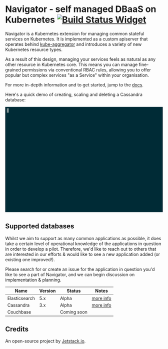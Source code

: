# Navigator - self managed DBaaS on Kubernetes [![Build Status Widget]][Build Status]

Navigator is a Kubernetes extension for managing common stateful services on
Kubernetes. It is implemented as a custom apiserver that operates behind
[kube-aggregator](https://github.com/kubernetes/kube-aggregator) and introduces
a variety of new Kubernetes resource types.

As a result of this design, managing your services feels as natural as any
other resource in Kubernetes core. This means you can manage fine-grained
permissions via conventional RBAC rules, allowing you to offer popular but
complex services "as a Service" within your organisation.

For more in-depth information and to get started, jump to the [docs](https://navigator-dbaas.readthedocs.io).

Here's a quick demo of creating, scaling and deleting a Cassandra database:

![](docs/images/demo.gif)

## Supported databases

Whilst we aim to support as many common applications as possible, it does take
a certain level of operational knowledge of the applications in question in
order to develop a pilot. Therefore, we'd like to reach out to others that are
interested in our efforts & would like to see a new application added (or
existing one improved!).

Please search for or create an issue for the application in question you'd like
to see a part of Navigator, and we can begin discussion on implementation &
planning.

| Name          | Version   | Status      | Notes                                                                             |
| ------------- | --------- | ----------- | --------------------------------------------------------------------------------- |
| Elasticsearch | 5.x       | Alpha       | [more info](https://navigator-dbaas.readthedocs.io/en/latest/elasticsearch.html)  |
| Cassandra     | 3.x       | Alpha       | [more info](https://navigator-dbaas.readthedocs.io/en/latest/cassandra.html)      |
| Couchbase     |           | Coming soon |                                                                                   |

## Credits

An open-source project by [Jetstack.io](https://www.jetstack.io/).

[Build Status Widget]: https://travis-ci.org/jetstack/navigator.svg?branch=master
[Build Status]: https://travis-ci.org/jetstack/navigator
